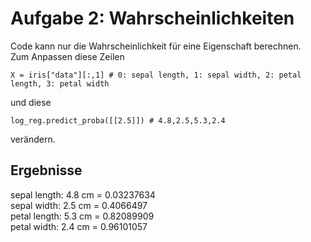 # Aufgabe 2: Wahrscheinlichkeiten

Code kann nur die Wahrscheinlichkeit für eine Eigenschaft berechnen. <br/>
Zum Anpassen diese Zeilen

    X = iris["data"][:,1] # 0: sepal length, 1: sepal width, 2: petal length, 3: petal width
und diese

    log_reg.predict_proba([[2.5]]) # 4.8,2.5,5.3,2.4

verändern.

## Ergebnisse
sepal length: 4.8 cm = 0.03237634 <br/>
sepal width: 2.5 cm = 0.4066497 <br/>
petal length: 5.3 cm = 0.82089909 <br/>
petal width: 2.4 cm = 0.96101057
